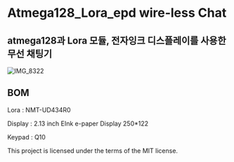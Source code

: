 # Atmega128_Lora_epd  wire-less Chat
## atmega128과 Lora 모듈, 전자잉크 디스플레이를 사용한 무선 채팅기

![IMG_8322](https://github.com/elppado/atmega128_Lora_epd/assets/109073690/2786670e-222f-4baa-939e-9a51ffc3b24e)



## BOM
Lora : NMT-UD434R0

Display : 2.13 inch EInk e-paper Display 250*122

Keypad : Q10



This project is licensed under the terms of the MIT license.
